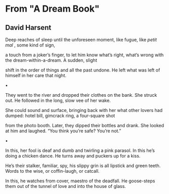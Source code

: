 # From "A Dream Book"
## David Harsent
Deep reaches of sleep until the unforeseen
moment, like fugue, like _petit mal_ , some kind of sign,

a touch from a joker’s finger, to let him know what’s right,
what’s wrong with the dream-within-a-dream. A sudden, slight

shift in the order of things and all the past undone.
He left what was left of himself in her care that night.


•


They went to the river and dropped their clothes on the bank.
She struck out. He followed in the long, slow vee of her wake.

She could sound and surface, bringing back with her what
other lovers had dumped: hotel bill, gimcrack ring, a four-square shot

from the photo booth. Later, they dipped their bottles and drank.
She looked at him and laughed. “You think you’re safe? You’re not.”

•


In this, her fool is deaf and dumb and twirling a pink parasol. In this
he’s doing a chicken dance. He turns away and puckers up for a kiss.

He’s their stalker, familiar, spy, his slippy grin is all
lipstick and green teeth. Words to the wise, or coffin-laugh, or catcall.

In this, he watches from cover, maestro of the deadfall.
He goose-steps them out of the tunnel of love and into the house of glass.